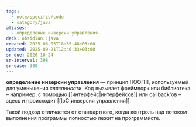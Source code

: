 ```yaml
---
tags:
  - note/specific/code
  - category/java
aliases:
  - определение инверсии управления
deck: obsidian::java
created: 2025-06-05T18:35:48+03:00
updated: 2025-09-21T12:46:33+03:00
sr-due: 2026-10-24
sr-interval: 398
sr-ease: 300
---
```


**определение инверсии управления**
—
принцип [[ООП]], используемый для уменьшения *связанности*. Код вызывает фреймворк или библиотека – например, с помощью [[интерфейс|интерфейсов]] или callback'ов – здесь и происходит [[IoC|инверсия управления]].

Такой подход отличается от стандартного, когда контроль над потоком выполнения программы полностью лежит на программисте.
